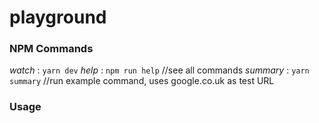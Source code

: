 # playground

### NPM Commands 

*watch*     : ```yarn dev```
*help*      : ```npm run help``` //see all commands
*summary*   : ```yarn summary``` //run example command, uses google.co.uk as test URL

### Usage

